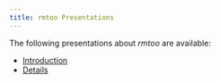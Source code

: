 ```yaml
---
title: rmtoo Presentations
---
```


The following presentations about *rmtoo* are available:

* [Introduction](/assets/presentations/rmtooIntroductionV7.pdf)
* [Details](/assets/presentations/rmtooDetailsV3.pdf)


